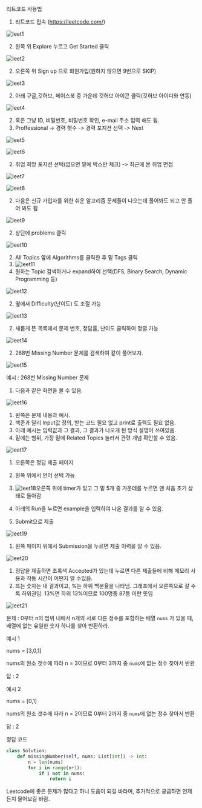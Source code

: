 리트코드 사용법

1. 리트코드 접속 (https://leetcode.com/)

![leet1](./Leetimg/leet1.png)

2. 왼쪽 위 Explore 누르고 Get Started 클릭

![leet2](./Leetimg/leet2.png)

2. 오른쪽 위 Sign up 으로 회원가입(원하지 않으면 9번으로 SKIP)

![leet3](./Leetimg/leet3.png)

2. 아래 구글,깃허브, 페이스북 중 가운데 깃허브 아이콘 클릭(깃허브 아이디와 연동)

![leet4](./Leetimg/leet4.png)

2. 혹은 그냥 ID, 비밀번호, 비밀번호 확인, e-mail 주소 입력 해도 됨.
3. Proffessional -> 경력 햇수 -> 경력 포지션 선택 -> Next

![leet5](./Leetimg/leet5.png)

![leet6](./Leetimg/leet6.png)



2. 취업 희망 포지션 선택(없으면 밑에 박스만 체크) -> 최근에 본 취업 면접

![leet7](./Leetimg/leet7.png)

![leet8](./Leetimg/leet8.png)

2. 다음은 신규 가입자를 위한 쉬운 알고리즘 문제들이 나오는데 풀어봐도 되고 안 풀어 봐도 됨

![leet9](./Leetimg/leet9.png)

2. 상단에 problems 클릭

![leet10](./Leetimg/leet10.png)

2. All Topics 옆에 Algorithms를 클릭한 후 밑 Tags 클릭
3. ![leet11](./Leetimg/leet11.png)
4. 원하는 Topic 검색하거나 expand하여 선택(DFS, Binary Search, Dynamic Programming 등)

![leet12](./Leetimg/leet12.png)

2. 옆에서 Difficulty(난이도) 도 조절 가능

![leet13](./Leetimg/leet13.png)

2. 새롭게 뜬 목록에서 문제 번호, 정답률, 난이도 클릭하여 정렬 가능

![leet14](./Leetimg/leet14.png)

2. 268번 Missing Number 문제를 검색하여 같이 풀어보자.

![leet15](./Leetimg/leet15.png)



예시 : 268번 Missing Number 문제

1. 다음과 같은 화면을 볼 수 있음.

![leet16](./Leetimg/leet16.png)

1. 왼쪽은 문제 내용과 예시.
2. 백준과 달리 Input값 정의, 받는 코드 필요 없고 print로 출력도 필요 없음.
3. 아래 예시는 입력값과 그 결과, 그 결과가 나오게 된 방식 설명이 쓰여있음.
4. 밑에는 범위, 가장 밑에 Related Topics 눌러서 관련 개념 확인할 수 있음.

![leet17](./Leetimg/leet17.png)

1. 오른쪽은 정답 제출 페이지
2. 왼쪽 위에서 언어 선택 가능

1. ![leet18](./Leetimg/leet18.png)오른쪽 위에 timer가 있고 그 밑 5개 중 가운데를 누르면 맨 처음 초기 상태로 돌아감
2. 아래의 Run을 누르면 example을 입력하여 나온 결과를 알 수 있음.
3. Submit으로 제출

![leet19](./Leetimg/leet19.png)

1. 왼쪽 페이지 위에서 Submission을 누르면 제출 이력을 알 수 있음.

![leet20](./Leetimg/leet20.png)

1. 정답을 제출하면 초록색 Accepted가 있는데 누르면 다른 제출들에 비해 메모리 사용과 작동 시간이 어떤지 알 수있음.
2. 뜨는 숫자는 내 결과이고, %는 하위 백분율을 나타냄. 그래프에서 오른쪽으로 갈 수록 하위권임. 13%면 하위 13%이므로 100명중 87등 이란 뜻임

![leet21](./Leetimg/leet21.png)

문제 : 0부터 n의 범위 내에서 n개의 서로 다른 정수를 포함하는 배열 `nums` 가 있을 때, 배열에 없는 유일한 숫자 하나를 찾아 반환하라. 

예시 1

nums = [3,0,1]

nums의 원소 갯수에 따라 n = 3이므로 0부터 3까지 중 `nums`에 없는 정수 찾아서 반환

답 : 2

예시 2

nums = [0,1]

nums의 원소 갯수에 따라 n = 2이므로 0부터 2까지 중 `nums`에 없는 정수 찾아서 반환

답 : 2





정답 코드

```python
class Solution:
    def missingNumber(self, nums: List[int]) -> int:
        n = len(nums)
        for i in range(n+1):
            if i not in nums:
                return i
```



Leetcode에 좋은 문제가 많다고 하니 도움이 되길 바라며, 추가적으로 궁금하면 언제든지 물어보길 바람.

